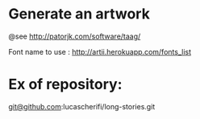 

# Generate an artwork
@see http://patorjk.com/software/taag/

Font name to use : http://artii.herokuapp.com/fonts_list

# Ex of repository:

git@github.com:lucascherifi/long-stories.git